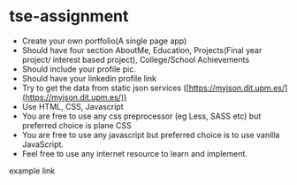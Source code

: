 # tse-assignment

- Create your own portfolio(A single page app)
- Should have four section AboutMe, Education, Projects(Final year project/ interest based project), College/School Achievements
- Should include your profile pic.
- Should have your linkedin profile link
- Try to get the data from static json services ([https://myjson.dit.upm.es/](https://myjson.dit.upm.es/))
- Use HTML, CSS, Javascript
- You are free to use any css preprocessor (eg Less, SASS etc) but preferred choice is plane CSS
- You are free to use any javascript but preferred choice is to use vanilla JavaScript.
- Feel free to use any internet resource to learn and implement.

example link
